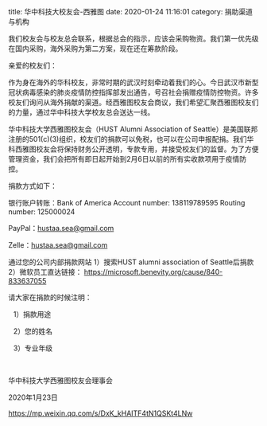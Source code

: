 title: 华中科技大校友会-西雅图 
date: 2020-01-24 11:16:01
category: 捐助渠道与机构


我们校友会与校友总会联系，根据总会的指示，应该会采购物资。我们第一优先级在国内采购，海外采购为第二方案，现在还在筹款阶段。 

 

 

亲爱的校友们： 

 

作为身在海外的华科校友，非常时期的武汉时刻牵动着我们的心。今日武汉市新型冠状病毒感染的肺炎疫情防控指挥部发出通告，号召社会捐赠疫情防控物资。许多校友们询问从海外捐献的渠道。经西雅图校友会商议，我们希望汇聚西雅图校友们的力量，通过华中科技大学校友总会送达一线。 

 

华中科技大学西雅图校友会（HUST Alumni Association of Seattle）是美国联邦注册的501(c)(3)组织，校友们的捐款可以免税，也可以在公司申报配捐。我们华科西雅图校友会将保持财务公开透明，专款专用，并接受校友们的监督。为了方便管理资金，我们会把所有即日起开始到2月6日以前的所有实收款项用于疫情防控。 

 

捐款方式如下： 

银行账户转账：Bank of America 
Account number: 138119789595 
Routing number: 125000024 

PayPal：hustaa.sea@gmail.com 

Zelle：hustaa.sea@gmail.com 

通过您的公司内部捐款网站 
1）搜索HUST alumni association of Seattle后捐款 
2）微软员工直达链接： 
https://microsoft.benevity.org/cause/840-833637055 

 

请大家在捐款的时候注明： 

    1）捐款用途 

    2）您的姓名 

    3）专业年级 

     

华中科技大学西雅图校友会理事会 

2020年1月23日 

 

https://mp.weixin.qq.com/s/DxK_kHAITF4tN1QSKt4LNw 
